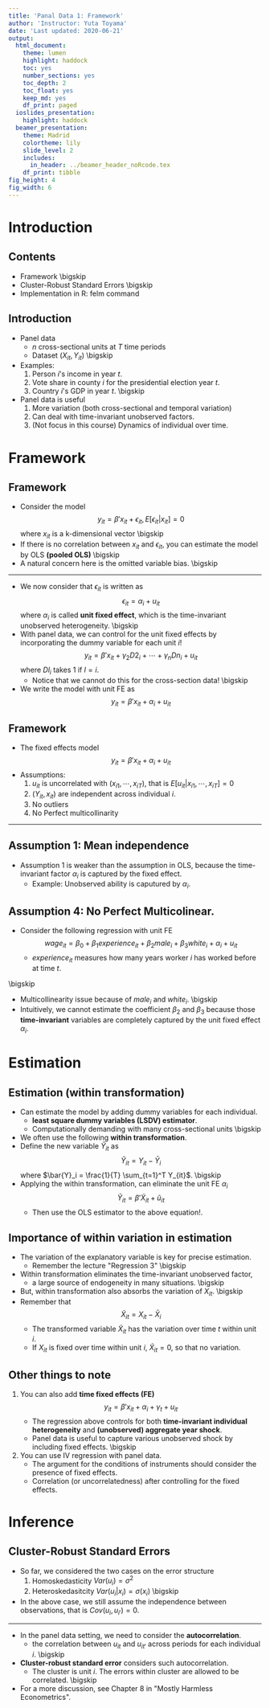 ```yaml
---
title: 'Panal Data 1: Framework'
author: 'Instructor: Yuta Toyama'
date: 'Last updated: 2020-06-21'
output:
  html_document:
    theme: lumen
    highlight: haddock
    toc: yes
    number_sections: yes
    toc_depth: 2
    toc_float: yes
    keep_md: yes
    df_print: paged
  ioslides_presentation:
    highlight: haddock
  beamer_presentation:
    theme: Madrid
    colortheme: lily
    slide_level: 2
    includes:
      in_header: ../beamer_header_noRcode.tex
    df_print: tibble
fig_height: 4
fig_width: 6
---
```


# Introduction

## Contents

- Framework
\bigskip
- Cluster-Robust Standard Errors
\bigskip
- Implementation in R: felm command


## Introduction

- Panel data 
    - $n$ cross-sectional units at $T$ time periods
    - Dataset $(X_{it}, Y_{it})$
\bigskip
- Examples:
    1. Person $i$'s income in year $t$.
    2. Vote share in county $i$ for the presidential election year $t$.
    3. Country $i$'s GDP in year $t$. 
\bigskip
- Panel data is useful
    1. More variation (both cross-sectional and temporal variation)
    2. Can deal with time-invariant unobserved factors. 
    3. (Not focus in this course) Dynamics of individual over time. 
  
# Framework

  
## Framework

- Consider the model
$$
y_{it} = \beta' x_{it} + \epsilon_{it}, E[\epsilon_{it} | x_{it} ] = 0
$$
where $x_{it}$ is a k-dimensional vector
\bigskip
- If there is no correlation between $x_{it}$ and $\epsilon_{it}$, you can estimate the model by OLS **(pooled OLS)**
\bigskip
- A natural concern here is the omitted variable bias. 
\bigskip

--- 

- We now consider that $\epsilon_{it}$ is written as
$$
\epsilon_{it} = \alpha_i + u_{it}
$$
where $\alpha_i$ is called **unit fixed effect**, which is the time-invariant unobserved heterogeneity. 
\bigskip
- With panel data, we can control for the unit fixed effects by incorporating the dummy variable for each unit $i$!
$$
y_{it} = \beta' x_{it} + \gamma_2 D2_i + \cdots + \gamma_n Dn_i + u_{it}
$$
where $Dl_i$ takes 1 if $l=i$. 
    - Notice that we cannot do this for the cross-section data!
\bigskip
- We write the model with unit FE as 
$$
y_{it} = \beta' x_{it} + \alpha_i + u_{it}
$$

## Framework
- The fixed effects model
$$
y_{it} = \beta' x_{it} + \alpha_i + u_{it}
$$
- Assumptions:
    1. $u_{it}$ is uncorrelated with $(x_{i1},\cdots, x_{iT})$, that is $E[u_{it}|x_{i1},\cdots, x_{iT} ] = 0$
    2. $(Y_{it}, x_{it})$ are independent across individual $i$.
    3. No outliers
    4. No Perfect multicollinarity

--- 

## Assumption 1: Mean independence

- Assumption 1 is weaker than the assumption in OLS, because the time-invariant factor $\alpha_i$ is captured by the fixed effect.
    - Example: Unobserved ability is caputured by $\alpha_i$.
    
## Assumption 4: No Perfect Multicolinear.

- Consider the following regression with unit FE
$$
wage_{it} = \beta_0 + \beta_1 experience_{it} + \beta_2 male_{i} + \beta_3 white_{i} + \alpha_i + u_{it}
$$
    - $experience_{it}$ measures how many years worker $i$ has worked before at time $t$.

\bigskip
- Multicollinearity issue because of $male_{i}$ and $white_{i}$.
\bigskip
- Intuitively, we cannot estimate the coefficient $\beta_2$ and $\beta_3$ because those **time-invariant** variables are completely captured by the unit fixed effect $\alpha_i$. 

# Estimation


## Estimation (within transformation)

- Can estimate the model by adding dummy variables for each individual. 
    - **least square dummy variables (LSDV) estimator**.
    - Computationally demanding with many cross-sectional units
\bigskip
- We often use the following **within transformation**.
- Define the new variable $\tilde{Y}_{it}$ as 
$$
\tilde{Y}_{it} = Y_{it} - \bar{Y}_i
$$
where $\bar{Y}_i = \frac{1}{T} \sum_{t=1}^T Y_{it}$. 
\bigskip
- Applying the within transformation, can eliminate the unit FE $\alpha_i$
$$
\tilde{Y}_{it} = \beta' \tilde{X}_{it} + \tilde{u}_{it}
$$
    - Then use the OLS estimator to the above equation!.

## Importance of within variation in estimation

- The variation of the explanatory variable is key for precise estimation. 
    - Remember the lecture "Regression 3"
\bigskip
- Within transformation eliminates the time-invariant unobserved factor, 
    - a large source of endogeneity in many situations. 
\bigskip
- But, within transformation also absorbs the variation of $X_{it}$. 
\bigskip 
- Remember that 
$$
\tilde{X}_{it} = X_{it} - \bar{X}_i
$$
    - The transformed variable $\tilde{X}_{it}$ has the variation over time $t$ within unit $i$.
    - If $X_{it}$ is fixed over time within unit $i$, $\tilde{X}_{it} = 0$, so that no variation.

## Other things to note

1. You can also add **time fixed effects (FE)**
$$
y_{it} = \beta' x_{it} + \alpha_i + \gamma_t + u_{it}
$$
    - The regression above controls for both **time-invariant individual heterogeneity** and **(unobserved) aggregate year shock**.
    - Panel data is useful to capture various unobserved shock by including fixed effects.
\bigskip
2. You can use IV regression with panel data. 
    - The argument for the conditions of instruments should consider the presence of fixed effects. 
    - Correlation (or uncorrelatedness) after controlling for the fixed effects.

# Inference

## Cluster-Robust Standard Errors


- So far, we considered the two cases on the error structure
    1. Homoskedasticity $Var(u_i) = \sigma^2$
    2. Heteroskedasitcity $Var(u_i | x_i) = \sigma(x_i)$
\bigskip 
- In the above case, we still assume the independence between observations, that is $Cov(u_{i},u_{i'} ) = 0$.

--- 

- In the panel data setting, we need to consider the **autocorrelation**.
  - the correlation between $u_{it}$ and $u_{it'}$ across periods for each individual $i$.
\bigskip
- **Cluster-robust standard error** considers such autocorrelation.
    - The cluster is unit $i$. The errors within cluster are allowed to be correlated. 
\bigskip
- For a more discussion, see Chapter 8 in "Mostly Harmless Econometrics".   


